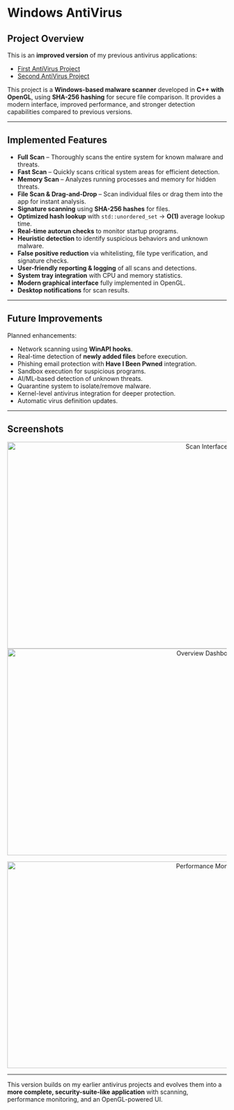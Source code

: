 # Windows AntiVirus

## Project Overview
This is an **improved version** of my previous antivirus applications:  
- [First AntiVirus Project](https://github.com/HUGOW04/AntiVirus)  
- [Second AntiVirus Project](https://github.com/HUGOW04/TuAntivirus)  

This project is a **Windows-based malware scanner** developed in **C++ with OpenGL**, using **SHA-256 hashing** for secure file comparison. It provides a modern interface, improved performance, and stronger detection capabilities compared to previous versions.

---

## Implemented Features
- **Full Scan** – Thoroughly scans the entire system for known malware and threats.  
- **Fast Scan** – Quickly scans critical system areas for efficient detection.  
- **Memory Scan** – Analyzes running processes and memory for hidden threats.  
- **File Scan & Drag-and-Drop** – Scan individual files or drag them into the app for instant analysis.  
- **Signature scanning** using **SHA-256 hashes** for files.  
- **Optimized hash lookup** with `std::unordered_set` → **O(1)** average lookup time.  
- **Real-time autorun checks** to monitor startup programs.  
- **Heuristic detection** to identify suspicious behaviors and unknown malware.  
- **False positive reduction** via whitelisting, file type verification, and signature checks.  
- **User-friendly reporting & logging** of all scans and detections.  
- **System tray integration** with CPU and memory statistics.  
- **Modern graphical interface** fully implemented in OpenGL.  
- **Desktop notifications** for scan results.  

---

## Future Improvements
Planned enhancements:  
- Network scanning using **WinAPI hooks**.  
- Real-time detection of **newly added files** before execution.  
- Phishing email protection with **Have I Been Pwned** integration.  
- Sandbox execution for suspicious programs.  
- AI/ML-based detection of unknown threats.  
- Quarantine system to isolate/remove malware.  
- Kernel-level antivirus integration for deeper protection.  
- Automatic virus definition updates.  

---

## Screenshots
<p align="center">
  <img width="900" height="475" alt="Scan Interface" src="https://github.com/user-attachments/assets/fc922aae-9f29-48d2-bfed-2c38f47cf5d4"/>
  <img width="900" height="475" alt="Overview Dashboard" src="https://github.com/user-attachments/assets/8041c5f2-3b8e-4a1b-88ea-8ff96af96684" />
</p>

<p align="center">
   <img width="900" height="475" alt="Performance Monitor" src="https://github.com/user-attachments/assets/c9ca57a1-57d0-429d-916a-73b2d9974c9f"/>
</p>

---

This version builds on my earlier antivirus projects and evolves them into a **more complete, security-suite-like application** with scanning, performance monitoring, and an OpenGL-powered UI.
